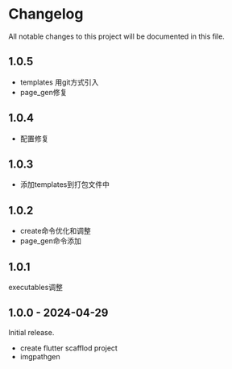 # Changelog

All notable changes to this project will be documented in this file.

## 1.0.5

- templates 用git方式引入
- page_gen修复

## 1.0.4

- 配置修复

## 1.0.3

- 添加templates到打包文件中

## 1.0.2

- create命令优化和调整
- page_gen命令添加

## 1.0.1

executables调整

## 1.0.0 - 2024-04-29

Initial release.

- create flutter scafflod project
- imgpathgen
